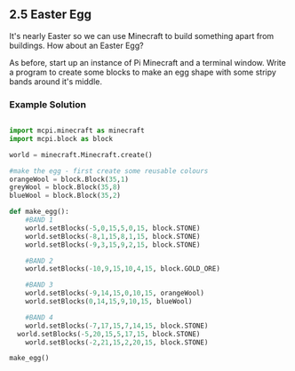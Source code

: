 ## 2.5 Easter Egg

It's nearly Easter so we can use Minecraft to build something apart from
buildings. How about an Easter Egg?

As before, start up an instance of Pi Minecraft and a terminal window. Write a program to create some blocks to make an egg shape with some stripy bands around it's middle.


### Example Solution

```python

import mcpi.minecraft as minecraft
import mcpi.block as block

world = minecraft.Minecraft.create()

#make the egg - first create some reusable colours
orangeWool = block.Block(35,1)
greyWool = block.Block(35,8)
blueWool = block.Block(35,2)

def make_egg():
	#BAND 1
	world.setBlocks(-5,0,15,5,0,15, block.STONE)
	world.setBlocks(-8,1,15,8,1,15, block.STONE)
	world.setBlocks(-9,3,15,9,2,15, block.STONE)

	#BAND 2
	world.setBlocks(-10,9,15,10,4,15, block.GOLD_ORE)

	#BAND 3
	world.setBlocks(-9,14,15,0,10,15, orangeWool)
	world.setBlocks(0,14,15,9,10,15, blueWool)

	#BAND 4
	world.setBlocks(-7,17,15,7,14,15, block.STONE)
  world.setBlocks(-5,20,15,5,17,15, block.STONE)
	world.setBlocks(-2,21,15,2,20,15, block.STONE)

make_egg()

```
